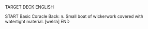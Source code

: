 TARGET DECK
ENGLISH

START
Basic
Coracle
Back: n. Small boat of wickerwork covered with watertight material. [welsh]
END
